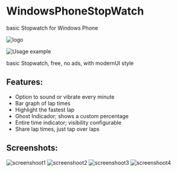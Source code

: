 # WindowsPhoneStopWatch
 basic Stopwatch for Windows Phone

![logo](https://github.com/jarmyo/WindowsPhoneStopWatch/blob/main/docs/promoIcon.png "Windows Phone StopWatch")

![Usage example](https://github.com/jarmyo/WindowsPhoneStopWatch/blob/main/docs/promoImage.png "Usage example")

basic Stopwatch, free, no ads, with modernUI style

## Features:

* Option to sound or vibrate every minute
* Bar graph of lap times
* Highlight the fastest lap
* Ghost Indicador; shows a custom percentage
* Entire time indicator; visibility configurable
* Share lap times, just tap over laps

## Screenshots:

![screenshoot1](https://github.com/jarmyo/WindowsPhoneStopWatch/blob/main/docs/screenshot1.png "Screen Shot 1")
![screenshoot2](https://github.com/jarmyo/WindowsPhoneStopWatch/blob/main/docs/screenshot2.png "Screen Shot 2")
![screenshoot3](https://github.com/jarmyo/WindowsPhoneStopWatch/blob/main/docs/screenshot3.png "Screen Shot 3")
![screenshoot4](https://github.com/jarmyo/WindowsPhoneStopWatch/blob/main/docs/screenshot4.png "Screen Shot 4")
